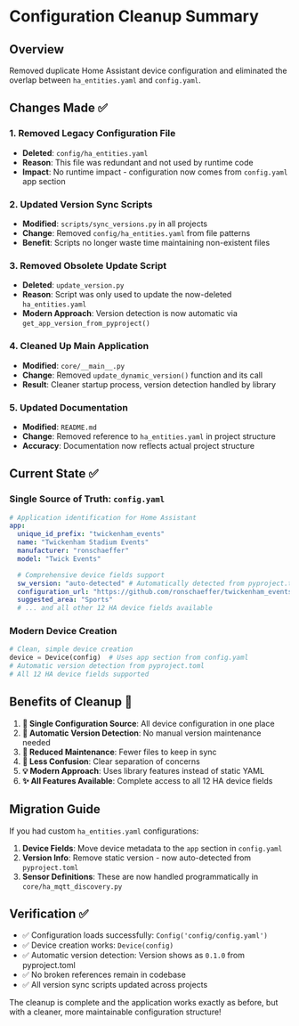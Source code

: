 # Configuration Cleanup Summary

## Overview

Removed duplicate Home Assistant device configuration and eliminated the overlap between `ha_entities.yaml` and `config.yaml`.

## Changes Made ✅

### 1. **Removed Legacy Configuration File**

- **Deleted**: `config/ha_entities.yaml`
- **Reason**: This file was redundant and not used by runtime code
- **Impact**: No runtime impact - configuration now comes from `config.yaml` app section

### 2. **Updated Version Sync Scripts**

- **Modified**: `scripts/sync_versions.py` in all projects
- **Change**: Removed `config/ha_entities.yaml` from file patterns
- **Benefit**: Scripts no longer waste time maintaining non-existent files

### 3. **Removed Obsolete Update Script**

- **Deleted**: `update_version.py`
- **Reason**: Script was only used to update the now-deleted `ha_entities.yaml`
- **Modern Approach**: Version detection is now automatic via `get_app_version_from_pyproject()`

### 4. **Cleaned Up Main Application**

- **Modified**: `core/__main__.py`
- **Change**: Removed `update_dynamic_version()` function and its call
- **Result**: Cleaner startup process, version detection handled by library

### 5. **Updated Documentation**

- **Modified**: `README.md`
- **Change**: Removed reference to `ha_entities.yaml` in project structure
- **Accuracy**: Documentation now reflects actual project structure

## Current State ✅

### **Single Source of Truth: `config.yaml`**

```yaml
# Application identification for Home Assistant
app:
  unique_id_prefix: "twickenham_events"
  name: "Twickenham Stadium Events"
  manufacturer: "ronschaeffer"
  model: "Twick Events"

  # Comprehensive device fields support
  sw_version: "auto-detected" # Automatically detected from pyproject.toml
  configuration_url: "https://github.com/ronschaeffer/twickenham_events"
  suggested_area: "Sports"
  # ... and all other 12 HA device fields available
```

### **Modern Device Creation**

```python
# Clean, simple device creation
device = Device(config)  # Uses app section from config.yaml
# Automatic version detection from pyproject.toml
# All 12 HA device fields supported
```

## Benefits of Cleanup 🎉

1. **🔧 Single Configuration Source**: All device configuration in one place
2. **🚀 Automatic Version Detection**: No manual version maintenance needed
3. **📝 Reduced Maintenance**: Fewer files to keep in sync
4. **🎯 Less Confusion**: Clear separation of concerns
5. **💡 Modern Approach**: Uses library features instead of static YAML
6. **✨ All Features Available**: Complete access to all 12 HA device fields

## Migration Guide

If you had custom `ha_entities.yaml` configurations:

1. **Device Fields**: Move device metadata to the `app` section in `config.yaml`
2. **Version Info**: Remove static version - now auto-detected from `pyproject.toml`
3. **Sensor Definitions**: These are now handled programmatically in `core/ha_mqtt_discovery.py`

## Verification ✅

- ✅ Configuration loads successfully: `Config('config/config.yaml')`
- ✅ Device creation works: `Device(config)`
- ✅ Automatic version detection: Version shows as `0.1.0` from pyproject.toml
- ✅ No broken references remain in codebase
- ✅ All version sync scripts updated across projects

The cleanup is complete and the application works exactly as before, but with a cleaner, more maintainable configuration structure!
